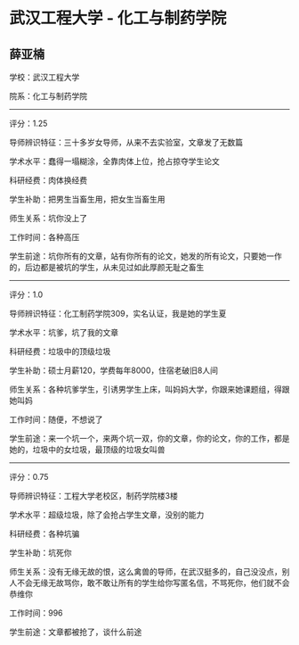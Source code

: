 # 武汉工程大学 - 化工与制药学院

## 薛亚楠

学校：武汉工程大学

院系：化工与制药学院

* * *

评分：1.25

导师辨识特征：三十多岁女导师，从来不去实验室，文章发了无数篇

学术水平：蠢得一塌糊涂，全靠肉体上位，抢占掠夺学生论文

科研经费：肉体换经费

学生补助：把男生当畜生用，把女生当畜生用

师生关系：坑你没上了

工作时间：各种高压

学生前途：坑你所有的文章，站有你所有的论文，她发的所有论文，只要她一作的，后边都是被坑的学生，从未见过如此厚颜无耻之畜生

* * *

评分：1.0

导师辨识特征：化工制药学院309，实名认证，我是她的学生夏

学术水平：坑爹，坑了我的文章

科研经费：垃圾中的顶级垃圾

学生补助：硕士月薪120，学费每年8000，住宿老破旧8人间

师生关系：各种坑爹学生，引诱男学生上床，叫妈妈大学，你跟来她课题组，得跟她叫妈

工作时间：随便，不想说了

学生前途：来一个坑一个，来两个坑一双，你的文章，你的论文，你的工作，都是她的，垃圾中的女垃圾，最顶级的垃圾女叫兽

* * *

评分：0.75

导师辨识特征：工程大学老校区，制药学院楼3楼

学术水平：超级垃圾，除了会抢占学生文章，没别的能力

科研经费：各种坑骗

学生补助：坑死你

师生关系：没有无缘无故的恨，这么禽兽的导师，在武汉挺多的，自己没没点，别人不会无缘无故骂你，敢不敢让所有的学生给你写匿名信，不骂死你，他们就不会恭维你

工作时间：996

学生前途：文章都被抢了，谈什么前途
